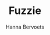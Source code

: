---
title: "Fuzzie"
author: "Hanna Bervoets"
isbn: "9025450261"
isbn13: "9789025450267"
rating: "2"
publisher: "Atlas Contact"
pages: "288"
publishYear: "2017"
read: ""
goodreads_id: "34593379"
---